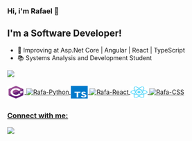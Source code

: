 ### Hi, i'm Rafael 🫡

## I'm a Software Developer!

- 🌱  Improving at Asp.Net Core | Angular | React  | TypeScript 
- 📚  Systems Analysis and Development Student

 <div>
  <a href="https://github.com/RafaelEtiene">
  <img height="180em" src="https://github-readme-stats.vercel.app/api/top-langs/?username=RafaelEtiene&layout=compact&langs_count=7&theme=tokyonight"/>
</div>
<div style="display: inline_block"><br>
  <img align="center" alt="Rafa-Csharp" height="30" width="40" src="https://raw.githubusercontent.com/devicons/devicon/master/icons/csharp/csharp-original.svg">
  <img align="center" alt="Rafa-Python" height="30" width="40" src="https://cdn.jsdelivr.net/gh/devicons/devicon/icons/dotnetcore/dotnetcore-original.svg">
  <img align="center" alt="Rafa-Ts" height="30" width="40" src="https://raw.githubusercontent.com/devicons/devicon/master/icons/typescript/typescript-plain.svg">
  <img align="center" alt="Rafa-React" height="30" width="40" src="https://cdn.jsdelivr.net/gh/devicons/devicon/icons/angularjs/angularjs-original.svg">
  <img align="center" alt="Rafa-React" height="30" width="40" src="https://raw.githubusercontent.com/devicons/devicon/master/icons/react/react-original.svg">
  <img align="center" alt="Rafa-CSS" height="30" width="40" src="https://cdn.jsdelivr.net/gh/devicons/devicon/icons/mysql/mysql-original.svg">
</div>

## 
### Connect with me:
<a href="https://www.linkedin.com/in/rafaeletiene/" target="_blank"><img src="https://img.shields.io/badge/-LinkedIn-%230077B5?style=for-the-      badge&logo=linkedin&logoColor=white" target="_blank"></a>


